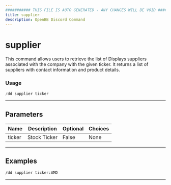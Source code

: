 ```yaml
---
########### THIS FILE IS AUTO GENERATED - ANY CHANGES WILL BE VOID ###########
title: supplier
description: OpenBB Discord Command
---
```


# supplier

This command allows users to retrieve the list of Displays suppliers associated with the company with the given ticker. It returns a list of suppliers with contact information and product details.

### Usage

```python wordwrap
/dd supplier ticker
```

---

## Parameters

| Name | Description | Optional | Choices |
| ---- | ----------- | -------- | ------- |
| ticker | Stock Ticker | False | None |


---

## Examples

```
/dd supplier ticker:AMD
```
---
